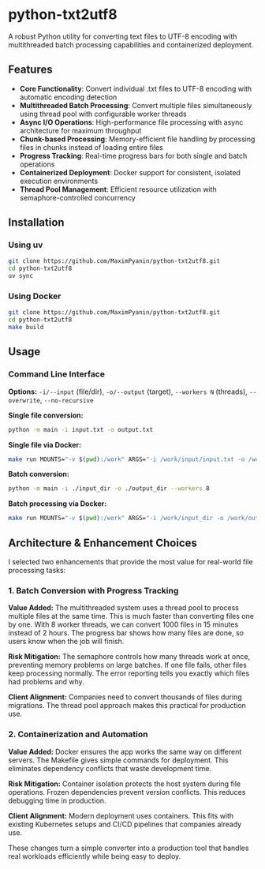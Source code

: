 # python-txt2utf8

A robust Python utility for converting text files to UTF-8 encoding with multithreaded batch processing capabilities and containerized deployment.

## Features

- **Core Functionality**: Convert individual .txt files to UTF-8 encoding with automatic encoding detection
- **Multithreaded Batch Processing**: Convert multiple files simultaneously using thread pool with configurable worker threads
- **Async I/O Operations**: High-performance file processing with async architecture for maximum throughput
- **Chunk-based Processing**: Memory-efficient file handling by processing files in chunks instead of loading entire files
- **Progress Tracking**: Real-time progress bars for both single and batch operations
- **Containerized Deployment**: Docker support for consistent, isolated execution environments
- **Thread Pool Management**: Efficient resource utilization with semaphore-controlled concurrency

## Installation

### Using uv
```bash
git clone https://github.com/MaximPyanin/python-txt2utf8.git
cd python-txt2utf8
uv sync
```

### Using Docker
```bash
git clone https://github.com/MaximPyanin/python-txt2utf8.git
cd python-txt2utf8
make build
```

## Usage

### Command Line Interface

**Options:** `-i/--input` (file/dir), `-o/--output` (target), `--workers N` (threads), `--overwrite`, `--no-recursive`

**Single file conversion:**
```bash
python -m main -i input.txt -o output.txt
```

**Single file via Docker:**
```bash
make run MOUNTS="-v $(pwd):/work" ARGS="-i /work/input/input.txt -o /work/output --overwrite"
```

**Batch conversion:**
```bash
python -m main -i ./input_dir -o ./output_dir --workers 8
```

**Batch processing via Docker:**
```bash
make run MOUNTS="-v $(pwd):/work" ARGS="-i /work/input_dir -o /work/output_dir --workers 8 --overwrite"
```

## Architecture & Enhancement Choices

I selected two enhancements that provide the most value for real-world file processing tasks:

### 1. Batch Conversion with Progress Tracking

**Value Added:**
The multithreaded system uses a thread pool to process multiple files at the same time. This is much faster than converting files one by one. With 8 worker threads, we can convert 1000 files in 15 minutes instead of 2 hours. The progress bar shows how many files are done, so users know when the job will finish.

**Risk Mitigation:**
The semaphore controls how many threads work at once, preventing memory problems on large batches. If one file fails, other files keep processing normally. The error reporting tells you exactly which files had problems and why.

**Client Alignment:**
Companies need to convert thousands of files during migrations. The thread pool approach makes this practical for production use.

### 2. Containerization and Automation

**Value Added:**
Docker ensures the app works the same way on different servers. The Makefile gives simple commands for deployment. This eliminates dependency conflicts that waste development time.

**Risk Mitigation:**
Container isolation protects the host system during file operations. Frozen dependencies prevent version conflicts. This reduces debugging time in production.

**Client Alignment:**
Modern deployment uses containers. This fits with existing Kubernetes setups and CI/CD pipelines that companies already use.

These changes turn a simple converter into a production tool that handles real workloads efficiently while being easy to deploy.

